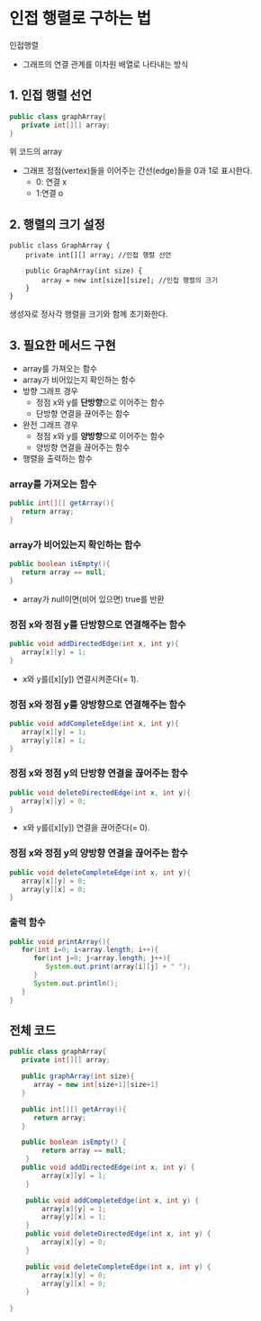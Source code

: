 # **인접 행렬로 구하는 법**

인접행렬

-   그래프의 연결 관계를 이차원 배열로 나타내는 방식

## 1. 인접 행렬 선언

```java
public class graphArray{
   private int[][] array;
}
```

위 코드의 array

-   그래프 정점(vertex)들을 이어주는 간선(edge)들을 0과 1로 표시한다.
    -   0: 연결 x
    -   1:연결 o

## 2. 행렬의 크기 설정

```
public class GraphArray {
    private int[][] array; //인접 행렬 선언

    public GraphArray(int size) {
        array = new int[size][size]; //인접 행렬의 크기
    }
}
```

생성자로 정사각 행렬을 크기와 함께 초기화한다.

## 3. 필요한 메서드 구현

-   array를 가져오는 함수
-   array가 비어있는지 확인하는 함수
-   방향 그래프 경우
    -   정점 x와 y를 **단방향**으로 이어주는 함수
    -   단방향 연결을 끊어주는 함수
-   완전 그래프 경우
    -   정점 x와 y를 **양방향**으로 이어주는 함수
    -   양방향 연결을 끊어주는 함수
-   행렬을 출력하는 함수

### array를 가져오는 함수

```java
public int[][] getArray(){
   return array;
}
```

### array가 비어있는지 확인하는 함수

```java
public boolean isEmpty(){
   return array == null;
}
```
- array가 null이면(비어 있으면) true를 반환

### 정점 x와 정점 y를 단방향으로 연결해주는 함수

```java
public void addDirectedEdge(int x, int y){
   array[x][y] = 1;
}
```
- x와 y를([x][y]) 연결시켜준다(= 1).

### 정점 x와 정점 y를 양방향으로 연결해주는 함수

```java
public void addCompleteEdge(int x, int y){
   array[x][y] = 1;
   array[y][x] = 1;
}
```

### 정점 x와 정점 y의 단방향 연결을 끊어주는 함수

```java
public void deleteDirectedEdge(int x, int y){
   array[x][y] = 0;
}
```
- x와 y를([x][y]) 연결을 끊어준다(= 0).

### 정점 x와 정점 y의 양방향 연결을 끊어주는 함수

```java
public void deleteCompleteEdge(int x, int y){
   array[x][y] = 0;
   array[y][x] = 0;
}
```

### 출력 함수

```java
public void printArray(){
   for(int i=0; i<array.length; i++){
      for(int j=0; j<array.length; j++){
         System.out.print(array[i][j] + " ");
      }
      System.out.println();
   }
}
```

## 전체 코드

```java
public class graphArray{
   private int[][] array;

   public graphArray(int size){
      array = new int[size+1][size+1]
   }

   public int[][] getArray(){
      return array;
   }

   public boolean isEmpty() {
		return array == null;
	}
   public void addDirectedEdge(int x, int y) {
		array[x][y] = 1;
	}

	public void addCompleteEdge(int x, int y) {
		array[x][y] = 1;
		array[y][x] = 1;
	}
	public void deleteDirectedEdge(int x, int y) {
		array[x][y] = 0;
	}

	public void deleteCompleteEdge(int x, int y) {
		array[x][y] = 0;
		array[y][x] = 0;
	}
	
}
```